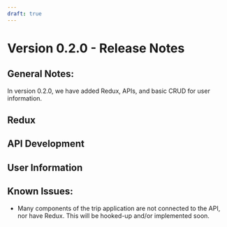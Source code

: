 ```yaml
---
draft: true
---
```


# Version 0.2.0 - Release Notes

## General Notes:

In version 0.2.0, we have added Redux, APIs, and basic CRUD for user information.


## Redux

## API Development

## User Information

## Known Issues:
- Many components of the trip application are not connected to the API, nor have Redux. This will be hooked-up and/or implemented soon.